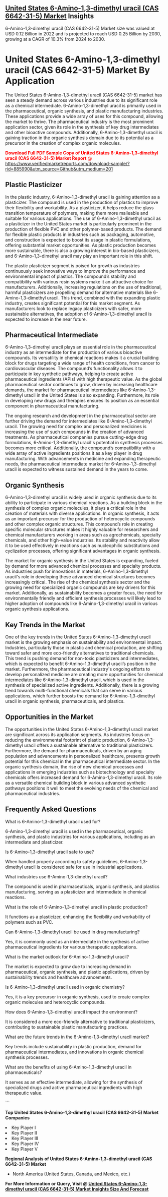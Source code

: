 <h2><a href="https://www.verifiedmarketreports.com/download-sample/?rid=885990&amp;utm_source=Github&amp;utm_medium=201" target="_blank">United States 6-Amino-1,3-dimethyl uracil (CAS 6642-31-5) Market</a> Insights</h2><p>6-Amino-1,3-dimethyl uracil (CAS 6642-31-5) Market size was valued at USD 0.12 Billion in 2022 and is projected to reach USD 0.25 Billion by 2030, growing at a CAGR of 10.3% from 2024 to 2030.</p><p><h1>United States 6-Amino-1,3-dimethyl uracil (CAS 6642-31-5) Market By Application</h1><p>The United States 6-Amino-1,3-dimethyl uracil (CAS 6642-31-5) market has seen a steady demand across various industries due to its significant role as a chemical intermediate. 6-Amino-1,3-dimethyl uracil is primarily used in the pharmaceutical, organic synthesis, and plastic manufacturing industries. These applications provide a wide array of uses for this compound, allowing the market to thrive. The pharmaceutical industry is the most prominent application sector, given its role in the synthesis of key drug intermediates and other bioactive compounds. Additionally, 6-Amino-1,3-dimethyl uracil is gaining traction in the organic synthesis domain due to its potential as a precursor in the creation of complex organic molecules.</p><p><p><span class=""><span style="color: #ff0000;"><strong>Download Full PDF Sample Copy of United States 6-Amino-1,3-dimethyl uracil (CAS 6642-31-5) Market Report</strong> @ </span><a href="https://www.verifiedmarketreports.com/download-sample/?rid=885990&amp;utm_source=Github&amp;utm_medium=201" target="_blank">https://www.verifiedmarketreports.com/download-sample/?rid=885990&amp;utm_source=Github&amp;utm_medium=201</a></span></p></p><h2>Plastic Plasticizer</h2><p>In the plastic industry, 6-Amino-1,3-dimethyl uracil is gaining attention as a plasticizer. The compound is used in the production of plastics to improve their flexibility and workability. As a plasticizer, it helps reduce the glass transition temperature of polymers, making them more malleable and suitable for various applications. The use of 6-Amino-1,3-dimethyl uracil as a plasticizer in the United States market is particularly prominent in the production of flexible PVC and other polymer-based products. The demand for flexible plastic products in industries such as packaging, automotive, and construction is expected to boost its usage in plastic formulations, offering substantial market opportunities. As plastic production becomes more sustainable, there is also a growing interest in bio-based plasticizers, and 6-Amino-1,3-dimethyl uracil may play an important role in this shift.</p><p>The plastic plasticizer segment is poised for growth as industries continuously seek innovative ways to improve the performance and environmental impact of plastics. The compound’s stability and compatibility with various resin systems make it an attractive choice for manufacturers. Additionally, increasing regulations on the use of traditional, harmful plasticizers are propelling demand for alternative materials like 6-Amino-1,3-dimethyl uracil. This trend, combined with the expanding plastic industry, creates significant potential for this market segment. As manufacturers look to replace legacy plasticizers with safer, more sustainable alternatives, the adoption of 6-Amino-1,3-dimethyl uracil is expected to increase in the near future.</p><h2>Pharmaceutical Intermediate</h2><p>6-Amino-1,3-dimethyl uracil plays an essential role in the pharmaceutical industry as an intermediate for the production of various bioactive compounds. Its versatility in chemical reactions makes it a crucial building block for drugs targeting a wide range of health conditions, from cancer to cardiovascular diseases. The compound’s functionality allows it to participate in key synthetic pathways, helping to create active pharmaceutical ingredients (APIs) with high therapeutic value. As the global pharmaceutical sector continues to grow, driven by increasing healthcare demands, the market for pharmaceutical intermediates like 6-Amino-1,3-dimethyl uracil in the United States is also expanding. Furthermore, its role in developing new drugs and therapies ensures its position as an essential component in pharmaceutical manufacturing.</p><p>The ongoing research and development in the pharmaceutical sector are further driving the demand for intermediates like 6-Amino-1,3-dimethyl uracil. The growing need for complex and personalized medicines is increasing the use of such compounds in the creation of advanced treatments. As pharmaceutical companies pursue cutting-edge drug formulations, 6-Amino-1,3-dimethyl uracil's potential in synthesis processes becomes more critical. Additionally, the compound’s compatibility with a wide array of active ingredients positions it as a key player in drug manufacturing. With advancements in medicine and expanding therapeutic needs, the pharmaceutical intermediate market for 6-Amino-1,3-dimethyl uracil is expected to witness sustained demand in the years to come.</p><h2>Organic Synthesis</h2><p>6-Amino-1,3-dimethyl uracil is widely used in organic synthesis due to its ability to participate in various chemical reactions. As a building block in the synthesis of complex organic molecules, it plays a critical role in the creation of materials with diverse applications. In organic synthesis, it acts as an important precursor for the production of heterocyclic compounds and other complex organic structures. This compound’s role in creating specific molecular structures makes it highly valuable for researchers and chemical manufacturers working in areas such as agrochemicals, specialty chemicals, and other high-value industries. Its stability and reactivity allow it to be used effectively in reactions such as nucleophilic substitutions and cyclization processes, offering significant advantages in organic synthesis.</p><p>The market for organic synthesis in the United States is expanding, fueled by demand for more advanced chemical processes and specialty products. As industries push for innovations in materials, 6-Amino-1,3-dimethyl uracil's role in developing these advanced chemical structures becomes increasingly critical. The rise of the chemical synthesis sector and the growing need for specialized organic compounds are key drivers for this market. Additionally, as sustainability becomes a greater focus, the need for environmentally friendly and efficient synthesis processes will likely lead to higher adoption of compounds like 6-Amino-1,3-dimethyl uracil in various organic synthesis applications.</p><h2>Key Trends in the Market</h2><p>One of the key trends in the United States 6-Amino-1,3-dimethyl uracil market is the growing emphasis on sustainability and environmental impact. Industries, particularly those in plastic and chemical production, are shifting toward safer and more eco-friendly alternatives to traditional chemicals. This trend is pushing demand for non-toxic plasticizers and intermediates, which is expected to benefit 6-Amino-1,3-dimethyl uracil’s position in the market. Furthermore, the pharmaceutical industry's ongoing efforts to develop personalized medicine are creating more opportunities for chemical intermediates like 6-Amino-1,3-dimethyl uracil, which is used in the synthesis of specialized active ingredients. Additionally, there is a growing trend towards multi-functional chemicals that can serve in various applications, which further boosts the demand for 6-Amino-1,3-dimethyl uracil in organic synthesis, pharmaceuticals, and plastics.</p><h2>Opportunities in the Market</h2><p>The opportunities in the United States 6-Amino-1,3-dimethyl uracil market are significant across its application segments. As industries focus on reducing the environmental footprint of plastic production, 6-Amino-1,3-dimethyl uracil offers a sustainable alternative to traditional plasticizers. Furthermore, the demand for pharmaceuticals, driven by an aging population and advancements in personalized healthcare, presents growth potential for this chemical in the pharmaceutical intermediate sector. In the organic synthesis domain, the rise of new chemical processes and applications in emerging industries such as biotechnology and specialty chemicals offers increased demand for 6-Amino-1,3-dimethyl uracil. Its role as a versatile chemical building block in various advanced synthetic pathways positions it well to meet the evolving needs of the chemical and pharmaceutical industries.</p><h2>Frequently Asked Questions</h2><p>What is 6-Amino-1,3-dimethyl uracil used for?</p><p>6-Amino-1,3-dimethyl uracil is used in the pharmaceutical, organic synthesis, and plastic industries for various applications, including as an intermediate and plasticizer.</p><p>Is 6-Amino-1,3-dimethyl uracil safe to use?</p><p>When handled properly according to safety guidelines, 6-Amino-1,3-dimethyl uracil is considered safe for use in industrial applications.</p><p>What industries use 6-Amino-1,3-dimethyl uracil?</p><p>The compound is used in pharmaceuticals, organic synthesis, and plastics manufacturing, serving as a plasticizer and intermediate in chemical reactions.</p><p>What is the role of 6-Amino-1,3-dimethyl uracil in plastic production?</p><p>It functions as a plasticizer, enhancing the flexibility and workability of polymers such as PVC.</p><p>Can 6-Amino-1,3-dimethyl uracil be used in drug manufacturing?</p><p>Yes, it is commonly used as an intermediate in the synthesis of active pharmaceutical ingredients for various therapeutic applications.</p><p>What is the market outlook for 6-Amino-1,3-dimethyl uracil?</p><p>The market is expected to grow due to increasing demand in pharmaceutical, organic synthesis, and plastic applications, driven by sustainability trends and healthcare advancements.</p><p>Is 6-Amino-1,3-dimethyl uracil used in organic chemistry?</p><p>Yes, it is a key precursor in organic synthesis, used to create complex organic molecules and heterocyclic compounds.</p><p>How does 6-Amino-1,3-dimethyl uracil impact the environment?</p><p>It is considered a more eco-friendly alternative to traditional plasticizers, contributing to sustainable plastic manufacturing practices.</p><p>What are the future trends in the 6-Amino-1,3-dimethyl uracil market?</p><p>Key trends include sustainability in plastic production, demand for pharmaceutical intermediates, and innovations in organic chemical synthesis processes.</p><p>What are the benefits of using 6-Amino-1,3-dimethyl uracil in pharmaceuticals?</p><p>It serves as an effective intermediate, allowing for the synthesis of specialized drugs and active pharmaceutical ingredients with high therapeutic value.</p>```</p><p><strong>Top United States 6-Amino-1,3-dimethyl uracil (CAS 6642-31-5) Market Companies</strong></p><div data-test-id=""><p><li>Key Player I</li><li> Key Player II</li><li> Key Player III</li><li> Key Player IV</li><li> Key Player V</li></p><div><strong>Regional Analysis of&nbsp;United States 6-Amino-1,3-dimethyl uracil (CAS 6642-31-5) Market</strong></div><ul><li dir="ltr"><p dir="ltr">North America&nbsp;(United States, Canada, and Mexico, etc.)</p></li></ul><p><strong>For More Information or Query, Visit @&nbsp;</strong><strong><a href="https://www.verifiedmarketreports.com/product/6-amino-1-3-dimethyl-uracil-cas-6642-31-5-market/?utm_source=Github&amp;utm_medium=201" target="_blank">United States 6-Amino-1,3-dimethyl uracil (CAS 6642-31-5) Market Insights Size And Forecast</a></strong></p></div>
